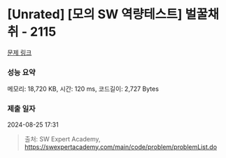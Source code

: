 # [Unrated] [모의 SW 역량테스트] 벌꿀채취 - 2115 

[문제 링크](https://swexpertacademy.com/main/code/problem/problemDetail.do?contestProbId=AV5V4A46AdIDFAWu) 

### 성능 요약

메모리: 18,720 KB, 시간: 120 ms, 코드길이: 2,727 Bytes

### 제출 일자

2024-08-25 17:31



> 출처: SW Expert Academy, https://swexpertacademy.com/main/code/problem/problemList.do